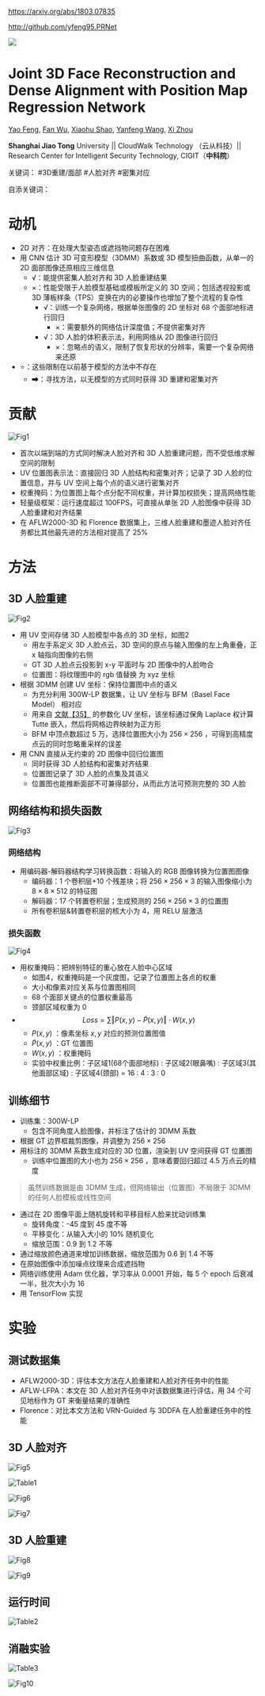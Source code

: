 https://arxiv.org/abs/1803.07835

http://github.com/yfeng95.PRNet


![](https://github.com/hongsi466474/A4MD/blob/%E6%96%87%E7%8C%AE%E7%9B%B8%E5%85%B3/%E4%BA%BA%E8%84%B8%E9%87%8D%E5%BB%BA/PRNet/%E6%88%AA%E5%9B%BE/Fig2.png?raw=true)

# Joint 3D Face Reconstruction and Dense Alignment with Position Map Regression Network

[Yao Feng](https://arxiv.org/search/cs?searchtype=author&query=Feng,+Y), [Fan Wu](https://arxiv.org/search/cs?searchtype=author&query=Wu,+F), [Xiaohu Shao](https://arxiv.org/search/cs?searchtype=author&query=Shao,+X), [Yanfeng Wang](https://arxiv.org/search/cs?searchtype=author&query=Wang,+Y), [Xi Zhou](https://arxiv.org/search/cs?searchtype=author&query=Zhou,+X)

**Shanghai Jiao Tong** University || CloudWalk Technology （云从科技）|| Research Center for Intelligent Security Technology, CIGIT（**中科院**）

关键词： #3D重建/面部 #人脸对齐 #密集对应

自添关键词： 

# 动机

- 2D 对齐：在处理大型姿态或遮挡物问题存在困难
- 用 CNN 估计 3D 可变形模型（3DMM）系数或 3D 模型扭曲函数，从单一的 2D 面部图像还原相应三维信息
	- √：能提供密集人脸对齐和 3D 人脸重建结果
	- ×：性能受限于人脸模型基础或模板所定义的 3D 空间；包括透视投影或 3D 薄板样条（TPS）变换在内的必要操作也增加了整个流程的复杂性
		- √：训练一个复杂网络，根据单张图像的 2D 坐标对 68 个面部地标进行回归
			- ×：需要额外的网络估计深度值；不提供密集对齐
		- √：3D 人脸的体积表示法，利用网络从 2D 图像进行回归
			- ×：忽略点的语义，限制了恢复形状的分辨率，需要一个复杂网络来还原
- ⭐：这些限制在以前基于模型的方法中不存在
	- ➡：寻找方法，以无模型的方式同时获得 3D 重建和密集对齐

# 贡献

![Fig1](https://github.com/hongsi466474/A4MD/blob/%E6%96%87%E7%8C%AE%E7%9B%B8%E5%85%B3/%E4%BA%BA%E8%84%B8%E9%87%8D%E5%BB%BA/PRNet/%E6%88%AA%E5%9B%BE/Fig1.png?raw=true)

- 首次以端到端的方式同时解决人脸对齐和 3D 人脸重建问题，而不受低维求解空间的限制
- UV 位置图表示法：直接回归 3D 人脸结构和密集对齐；记录了 3D 人脸的位置信息，并与 UV 空间上每个点的语义进行密集对齐
- 权重掩码：为位置图上每个点分配不同权重，并计算加权损失；提高网络性能
- 轻量级框架：运行速度超过 100FPS，可直接从单张 2D 人脸图像中获得 3D 人脸重建和对齐结果
- 在 AFLW2000-3D 和 Florence 数据集上，三维人脸重建和墨迹人脸对齐任务都比其他最先进的方法相对提高了 25%

# 方法

## 3D 人脸重建

![Fig2](https://github.com/hongsi466474/A4MD/blob/%E6%96%87%E7%8C%AE%E7%9B%B8%E5%85%B3/%E4%BA%BA%E8%84%B8%E9%87%8D%E5%BB%BA/PRNet/%E6%88%AA%E5%9B%BE/Fig2.png?raw=true)

- 用 UV 空间存储 3D 人脸模型中各点的 3D 坐标，如图2
	- 用左手系定义 3D 人脸点云，3D 空间的原点与输入图像的左上角重叠，正 x 轴指向图像的右侧
	- GT 3D 人脸点云投影到 x-y 平面时与 2D 图像中的人脸吻合
	- 位置图：将纹理图中的 rgb 值替换 为 xyz 坐标
- 根据 3DMM 创建 UV 坐标：保持位置图中点的语义
	- 为充分利用 300W-LP 数据集，让 UV 坐标与 BFM（Basel Face Model） 相对应
	- 用来自 [文献【35】](https://arxiv.org/abs/1708.07199) 的参数化 UV 坐标，该坐标通过保角 Laplace 权计算 Tutte 嵌入，然后将网格边界映射为正方形
	- BFM 中顶点数超过 5 万，选择位置图大小为 $256\times256$ ，可得到高精度点云的同时忽略重采样的误差
- 用 CNN 直接从无约束的 2D 图像中回归位置图
	- 同时获得 3D 人脸结构和密集对齐结果
	- 位置图记录了 3D 人脸的点集及其语义
	- 位置图也能推断面部不可兼得部分，从而此方法可预测完整的 3D 人脸

## 网络结构和损失函数

![Fig3](https://github.com/hongsi466474/A4MD/blob/%E6%96%87%E7%8C%AE%E7%9B%B8%E5%85%B3/%E4%BA%BA%E8%84%B8%E9%87%8D%E5%BB%BA/PRNet/%E6%88%AA%E5%9B%BE/Fig3.png?raw=true)

### 网络结构

- 用编码器-解码器结构学习转换函数：将输入的 RGB 图像转换为位置图图像
	- 编码器：1 个卷积层+10 个残差块；将 $256\times256\times3$ 的输入图像缩小为 $8\times8\times512$ 的特征图
	- 解码器：17 个转置卷积层；生成预测的 $256\times256\times3$ 的位置图
	- 所有卷积层&转置卷积层的核大小为 4，用 RELU 层激活

### 损失函数

![Fig4](https://github.com/hongsi466474/A4MD/blob/%E6%96%87%E7%8C%AE%E7%9B%B8%E5%85%B3/%E4%BA%BA%E8%84%B8%E9%87%8D%E5%BB%BA/PRNet/%E6%88%AA%E5%9B%BE/Fig4.png?raw=true)

- 用权重掩码：把辨别特征的重心放在人脸中心区域
	- 如图4，权重掩码是一个灰度图，记录了位置图上各点的权重
	- 大小和像素对应关系与位置图相同
	- 68 个面部关键点的位置权重最高
	- 颈部区域权重为 0 
- $$Loss=\sum\Vert P(x,y)-\tilde{P}(x,y)\Vert\cdot W(x,y) \tag{1}$$
	- $P(x,y)$ ：像素坐标 $x,y$ 对应的预测位置图值
	- $\tilde{P}(x,y)$ ：GT 位置图
	- $W(x,y)$ ：权重掩码
	- 实验中权重比例：子区域1(68个面部地标) : 子区域2(眼鼻嘴) : 子区域3(其他面部区域) : 子区域4(颈部) = 16 : 4 : 3 : 0

## 训练细节

- 训练集：300W-LP
	- 包含不同角度人脸图像，并标注了估计的 3DMM 系数
- 根据 GT 边界框裁剪图像，并调整为 $256\times256$ 
- 用标注的 3DMM 系数生成对应的 3D 位置，渲染到 UV 空间获得 GT 位置图
	- 训练中位置图的大小也为 $256\times256$ ，意味着要回归超过 4.5 万点云的精度

> 虽然训练数据是由 3DMM 生成，但网络输出（位置图）不局限于 3DMM 的任何人脸模板或线性空间

- 通过在 2D 图像平面上随机旋转和平移目标人脸来扰动训练集
	- 旋转角度：-45 度到 45 度不等
	- 平移变化：从输入大小的 10% 随机变化
	- 缩放范围：0.9 到 1.2 不等
- 通过缩放颜色通道来增加训练数据，缩放范围为 0.6 到 1.4 不等
- 在原始图像中添加噪点纹理来合成遮挡物
- 网络训练使用 Adam 优化器，学习率从 0.0001 开始，每 5 个 epoch 后衰减一半，批次大小为 16
- 用 TensorFlow 实现

# 实验

## 测试数据集

- AFLW2000-3D：评估本文方法在人脸重建和人脸对齐任务中的性能
- AFLW-LFPA：本文在 3D 人脸对齐任务中对该数据集进行评估，用 34 个可见地标作为 GT 来衡量结果的准确性
- Florence：对比本文方法和 VRN-Guided 与 3DDFA 在人脸重建任务中的性能

## 3D 人脸对齐

![Fig5](https://github.com/hongsi466474/A4MD/blob/%E6%96%87%E7%8C%AE%E7%9B%B8%E5%85%B3/%E4%BA%BA%E8%84%B8%E9%87%8D%E5%BB%BA/PRNet/%E6%88%AA%E5%9B%BE/Fig5.png?raw=true)

![Table1](https://github.com/hongsi466474/A4MD/blob/%E6%96%87%E7%8C%AE%E7%9B%B8%E5%85%B3/%E4%BA%BA%E8%84%B8%E9%87%8D%E5%BB%BA/PRNet/%E6%88%AA%E5%9B%BE/Table1.png?raw=true)

![Fig6](https://github.com/hongsi466474/A4MD/blob/%E6%96%87%E7%8C%AE%E7%9B%B8%E5%85%B3/%E4%BA%BA%E8%84%B8%E9%87%8D%E5%BB%BA/PRNet/%E6%88%AA%E5%9B%BE/Fig6.png?raw=true)

![Fig7](https://github.com/hongsi466474/A4MD/blob/%E6%96%87%E7%8C%AE%E7%9B%B8%E5%85%B3/%E4%BA%BA%E8%84%B8%E9%87%8D%E5%BB%BA/PRNet/%E6%88%AA%E5%9B%BE/Fig7.png?raw=true)

## 3D 人脸重建

![Fig8](https://github.com/hongsi466474/A4MD/blob/%E6%96%87%E7%8C%AE%E7%9B%B8%E5%85%B3/%E4%BA%BA%E8%84%B8%E9%87%8D%E5%BB%BA/PRNet/%E6%88%AA%E5%9B%BE/Fig8.png?raw=true)

![Fig9](https://github.com/hongsi466474/A4MD/blob/%E6%96%87%E7%8C%AE%E7%9B%B8%E5%85%B3/%E4%BA%BA%E8%84%B8%E9%87%8D%E5%BB%BA/PRNet/%E6%88%AA%E5%9B%BE/Fig9.png?raw=true)

## 运行时间

![Table2](https://github.com/hongsi466474/A4MD/blob/%E6%96%87%E7%8C%AE%E7%9B%B8%E5%85%B3/%E4%BA%BA%E8%84%B8%E9%87%8D%E5%BB%BA/PRNet/%E6%88%AA%E5%9B%BE/Table2.png?raw=true)

## 消融实验

![Table3](https://github.com/hongsi466474/A4MD/blob/%E6%96%87%E7%8C%AE%E7%9B%B8%E5%85%B3/%E4%BA%BA%E8%84%B8%E9%87%8D%E5%BB%BA/PRNet/%E6%88%AA%E5%9B%BE/Table3.png?raw=true)

![Fig10](https://github.com/hongsi466474/A4MD/blob/%E6%96%87%E7%8C%AE%E7%9B%B8%E5%85%B3/%E4%BA%BA%E8%84%B8%E9%87%8D%E5%BB%BA/PRNet/%E6%88%AA%E5%9B%BE/Fig10.png?raw=true)


